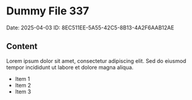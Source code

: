 # Dummy File 337

Date: 2025-04-03
ID: 8EC511EE-5A55-42C5-8B13-4A2F6AAB12AE

## Content

Lorem ipsum dolor sit amet, consectetur adipiscing elit.
Sed do eiusmod tempor incididunt ut labore et dolore magna aliqua.

* Item 1
* Item 2
* Item 3

